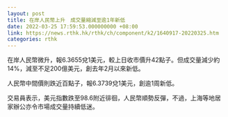 ```yaml
---
layout: post
title: 在岸人民幣上升　成交量縮減至逾1年新低
date: 2022-03-25 17:59:53.000000000 +08:00
link: https://news.rthk.hk/rthk/ch/component/k2/1640917-20220325.htm
categories: rthk
---
```


在岸人民幣微升，報6.3655兌1美元，較上日收市價升42點子。但成交量減少約14%，減至不足200億美元，創去年2月以來新低。

人民幣中間價則跌近百點子，報6.3739兌1美元，創逾1周新低。

交易員表示，美元指數跌至98.6附近徘徊，人民幣順勢反彈，不過，上海等地居家辦公亦令市場成交量持續低迷。
